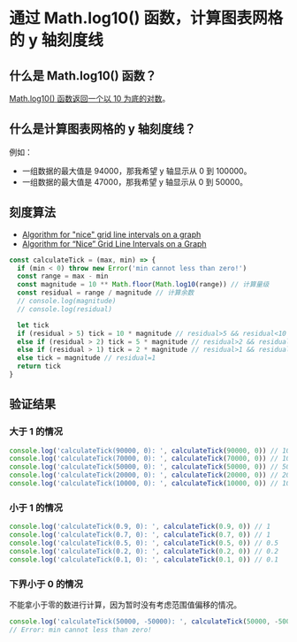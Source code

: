 # 通过 Math.log10() 函数，计算图表网格的 y 轴刻度线

## 什么是 Math.log10() 函数？

[Math.log10() 函数返回一个以 10 为底的对数](https://developer.mozilla.org/en-US/docs/Web/JavaScript/Reference/Global_Objects/Math/log10)。

## 什么是计算图表网格的 y 轴刻度线？

例如：

- 一组数据的最大值是 94000，那我希望 y 轴显示从 0 到 100000。
- 一组数据的最大值是 47000，那我希望 y 轴显示从 0 到 50000。

## 刻度算法

- [Algorithm for "nice" grid line intervals on a graph](https://stackoverflow.com/questions/361681/algorithm-for-nice-grid-line-intervals-on-a-graph)
- [Algorithm for “Nice” Grid Line Intervals on a Graph](https://www.baeldung.com/cs/grid-line-intervals-on-graph)

```javascript
const calculateTick = (max, min) => {
  if (min < 0) throw new Error('min cannot less than zero!')
  const range = max - min
  const magnitude = 10 ** Math.floor(Math.log10(range)) // 计算量级
  const residual = range / magnitude // 计算余数
  // console.log(magnitude)
  // console.log(residual)

  let tick
  if (residual > 5) tick = 10 * magnitude // residual>5 && residual<10`
  else if (residual > 2) tick = 5 * magnitude // residual>2 && residual<=5
  else if (residual > 1) tick = 2 * magnitude // residual>1 && residual<=2
  else tick = magnitude // residual=1
  return tick
}
```

## 验证结果

### 大于 1 的情况

```javascript
console.log('calculateTick(90000, 0): ', calculateTick(90000, 0)) // 100000
console.log('calculateTick(70000, 0): ', calculateTick(70000, 0)) // 100000
console.log('calculateTick(50000, 0): ', calculateTick(50000, 0)) // 50000
console.log('calculateTick(20000, 0): ', calculateTick(20000, 0)) // 20000
console.log('calculateTick(10000, 0): ', calculateTick(10000, 0)) // 10000
```

### 小于 1 的情况

```javascript
console.log('calculateTick(0.9, 0): ', calculateTick(0.9, 0)) // 1
console.log('calculateTick(0.7, 0): ', calculateTick(0.7, 0)) // 1
console.log('calculateTick(0.5, 0): ', calculateTick(0.5, 0)) // 0.5
console.log('calculateTick(0.2, 0): ', calculateTick(0.2, 0)) // 0.2
console.log('calculateTick(0.1, 0): ', calculateTick(0.1, 0)) // 0.1
```

### 下界小于 0 的情况

不能拿小于零的数进行计算，因为暂时没有考虑范围值偏移的情况。

```javascript
console.log('calculateTick(50000, -50000): ', calculateTick(50000, -50000)) // 如果计算，得到的是 100000
// Error: min cannot less than zero!
```
